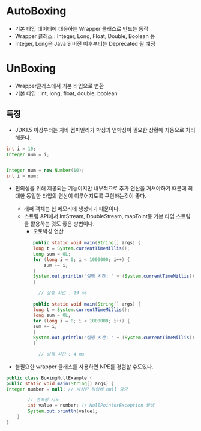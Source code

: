# AutoBoxing

- 기본 타입 데이터에 대응하는 Wrapper 클래스로 만드는 동작
- Wrapper 클래스 : Integer, Long, Float, Double, Boolean 등
- Integer, Long은 Java 9 버전 이후부터는 Deprecated 될 예정

# UnBoxing

- Wrapper클래스에서 기본 타입으로 변환
- 기본 타입 : int, long, float, double, boolean

## 특징

- JDK1.5 이상부터는 자바 컴파일러가 박싱과 언박싱이 필요한 상황에 자동으로 처리해준다.

```java
int i = 10;
Integer num = i;


Integer num = new Number(10);
int i = num;
```

- 편의성을 위해 제공되는 기능이지만 내부적으로 추가 연산을 거쳐야하기 때문에 최대한 동일한 타입의 연산이 이루어지도록 구현하는것이 좋다.
  - 래퍼 객체는 힙 메모리에 생성되기 떄문이다.
  - 스트림 API에서 IntStream, DoubleStream, mapToInt등 기본 타입 스트림을 활용하는 것도 좋은 방법이다.
      - 오토박싱 연산
        ```java
        public static void main(String[] args) {
        long t = System.currentTimeMillis();
        Long sum = 0L;
        for (long i = 0; i < 1000000; i++) {
            sum += i;
        }
        System.out.println("실행 시간: " + (System.currentTimeMillis() - t) + " ms");
        }

          // 실행 시간 : 19 ms
      
        public static void main(String[] args) {
        long t = System.currentTimeMillis();
        long sum = 0L;
        for (long i = 0; i < 1000000; i++) {
        sum += i;
        }
        System.out.println("실행 시간: " + (System.currentTimeMillis() - t) + " ms") ;
        }
    
          // 실행 시간 : 4 ms
          ```
        
- 불필요한 wrapper 클래스를 사용하면 NPE를 경험할 수도있다.
```java
public class BoxingNullExample {
public static void main(String[] args) {
Integer number = null; // 박싱된 타입에 null 할당

        // 언박싱 시도
        int value = number; // NullPointerException 발생
        System.out.println(value);
    }
}
```  